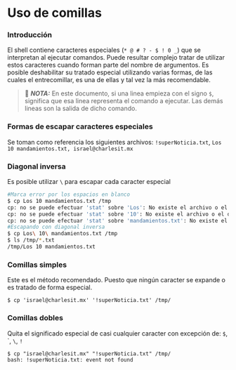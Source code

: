 # Uso de comillas

### Introducción

El shell contiene caracteres especiales (`* @ # ? - $ ! 0 _`) que se interpretan al ejecutar comandos. Puede resultar complejo tratar de utilizar estos caracteres cuando forman parte del nombre de argumentos. Es posible deshabilitar su tratado especial utilizando varias formas, de las cuales el entrecomillar, es una de ellas y tal vez la más recomendable.

> :pencil: _**NOTA:**_ En este documento, si una linea empieza con el signo `$`, significa que esa linea representa el comando a ejecutar. Las demás lineas son la salida de dicho comando.

### Formas de escapar caracteres especiales

Se toman como referencia los siguientes archivos: `!superNoticia.txt`, `Los 10 mandamientos.txt, israel@charlesit.mx`

### Diagonal inversa

Es posible utilizar `\` para escapar cada caracter especial 

```bash
#Marca error por los espacios en blanco
$ cp Los 10 mandamientos.txt /tmp
cp: no se puede efectuar 'stat' sobre 'Los': No existe el archivo o el directorio
cp: no se puede efectuar 'stat' sobre '10': No existe el archivo o el directorio
cp: no se puede efectuar 'stat' sobre 'mandamientos.txt': No existe el archivo o el directorio
#Escapando con diagonal inversa
$ cp Los\ 10\ mandamientos.txt /tmp
$ ls /tmp/*.txt
/tmp/Los 10 mandamientos.txt
```

### Comillas simples

Este es el método recomendado. Puesto que ningún caracter se expande o es tratado de forma especial.

	$ cp 'israel@charlesit.mx' '!superNoticia.txt' /tmp/

### Comillas dobles
Quita el significado especial de casi cualquier caracter con excepción de: `$`, \`, `\`, `!`

	$ cp "israel@charlesit.mx" "!superNoticia.txt" /tmp/
	bash: !superNoticia.txt: event not found
